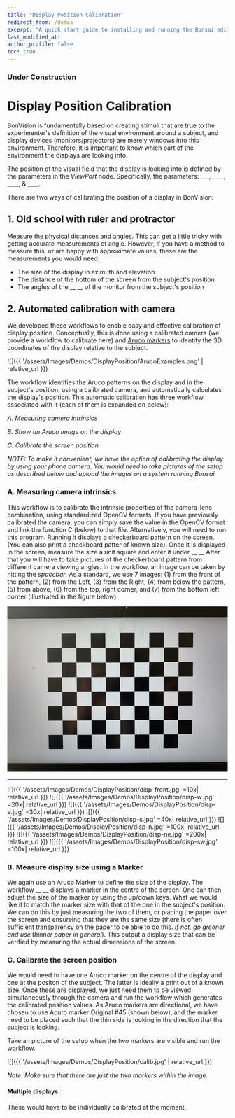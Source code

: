 ```yaml
---
title: "Display Position Calibration"
redirect_from: /demos
excerpt: "A quick start guide to installing and running the Bonsai editor."
last_modified_at: 
author_profile: false
toc: true
---
```


### Under Construction

# Display Position Calibration

BonVision is fundamentally based on creating stimuli that are true to the experimenter's definition of the visual environment around a subject, and display devices (monitors/projectors) are merely windows into this environment. Therefore, it is important to know which part of the environment the displays are looking into.  

The position of the visual field that the display is looking into is defined by the parameters in the _ViewPort_ node. Specifically, the parameters: ___, ____, ____, & ____.

There are two ways of calibrating the position of a display in BonVision:

## __1. Old school with ruler and protractor__ 
Measure the physical distances and angles. This can get a little tricky with getting accurate measurements of angle. However, if you have a method to measure this, or are happy with approximate values, these are the measurements you would need:
* The size of the display in azimuth and elevation
* The distance of the bottom of the screen from the subject's position
* The angles of the __ __ of the monitor from the subject's position

## __2. Automated calibration with camera__ 
We developed these workflows to enable easy and effective calibration of display position. Conceptually, this is done using a calibrated camera (we provide a workflow to calibrate here) and [Aruco markers](https://docs.opencv.org/trunk/d5/dae/tutorial_aruco_detection.html) to identify the 3D coordinates of the display relative to the subject. 

![]({{ '/assets/Images/Demos/DisplayPosition/ArucoExamples.png' | relative_url }})

The workflow identifies the Aruco patterns on the display and in the subject's position, using a calibrated camera, and automatically calculates the display's position. This automatic calibration has three workflow associated with it (each of them is expanded on below):

_A. Measuring camera intrinsics_

_B. Show an Aruco image on the display_

_C. Calibrate the screen position_

_NOTE: To make it convenient, we have the option of calibrating the display by using your phone camera. You would need to take pictures of the setup as described below and upload the images on a system running Bonsai._

### __A. Measuring camera intrinsics__
This workflow is to calibrate the intrinsic properties of the camera-lens combination, using standardized OpenCV formats. If you have previously calibrated the camera, you can simply save the value in the OpenCV format and link the function C (below) to that file. Alternatively, you will need to run this program. Running it displays a checkerboard pattern on the screen. (You can also print a checkboard patter of known size). Once it is displayed in the screen, measure the size a unit square and enter it under __  __ After that you will have to take pictures of the checkerboard pattern from different camera viewing angles. In the workflow, an image can be taken by hitting the _spacebar_. As a standard, we use 7 images: (1) from the front of the pattern, (2) from the Left, (3) from the Right, (4) from below the pattern, (5) from above, (6) from the top, right corner, and (7) from the bottom left corner (illustrated in the figure below).

<img src="assets/Images/Demos/DisplayPosition/disp-front.jpg"/>

***
![]({{ '/assets/Images/Demos/DisplayPosition/disp-front.jpg' =10x| relative_url }})
![]({{ '/assets/Images/Demos/DisplayPosition/disp-w.jpg' =20x| relative_url }})
![]({{ '/assets/Images/Demos/DisplayPosition/disp-e.jpg' =30x| relative_url }})
![]({{ '/assets/Images/Demos/DisplayPosition/disp-s.jpg' =40x| relative_url }})
![]({{ '/assets/Images/Demos/DisplayPosition/disp-n.jpg' =100x| relative_url }})
![]({{ '/assets/Images/Demos/DisplayPosition/disp-ne.jpg' =200x| relative_url }})
![]({{ '/assets/Images/Demos/DisplayPosition/disp-sw.jpg' =100x| relative_url }})

### __B. Measure display size using a Marker__
We again use an Aruco Marker to define the size of the display. The workflow __ __ displays a marker in the centre of the screen. One can then adjust the size of the marker by using the up/down keys. What we would like it to match the marker size with that of the one in the subject's position. We can do this by just measuring the two of them, or placing the paper over the screen and ensureing that they are the same size (there is often sufficient transparency on the paper to be able to do this. _If not, go greener and use thinner paper in general_). This output a display size that can be verified by measuring the actual dimensions of the screen.

### __C. Calibrate the screen position__
We would need to have one Aruco marker on the centre of the display and one at the positon of the subject. The latter is ideally a print out of a known size. Once these are displayed, we just need them to be viewed simultaneously through the camera and run the workflow which generates the calibrated position values. As Aruco markers are directional, we have chosen to use Acuro marker Original #45 (shown below), and the marker need to be placed such that the thin side is looking in the direction that the subject is looking. 

Take an picture of the setup when the two markers are visible and run the workflow. 

![]({{ '/assets/Images/Demos/DisplayPosition/calib.jpg' | relative_url }})

_Note: Make sure that there are just the two markers within the image._

#### Multiple displays: 
These would have to be individually calibrated at the moment.
